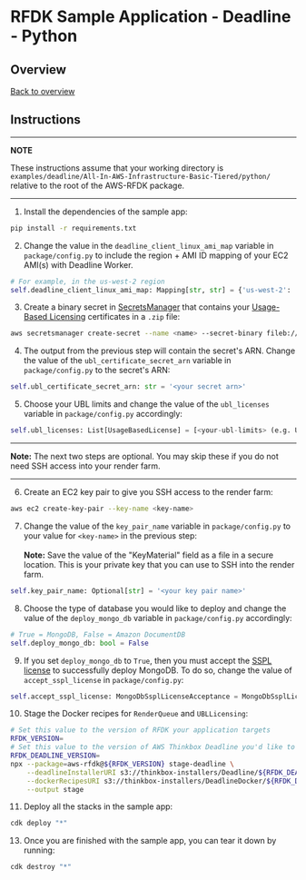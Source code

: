 # RFDK Sample Application - Deadline - Python

## Overview
[Back to overview](../README.md)

## Instructions

---
**NOTE**

These instructions assume that your working directory is `examples/deadline/All-In-AWS-Infrastructure-Basic-Tiered/python/` relative to the root of the AWS-RFDK package.

---

1. Install the dependencies of the sample app:
```bash
pip install -r requirements.txt
```
2. Change the value in the `deadline_client_linux_ami_map` variable in `package/config.py` to include the region + AMI ID mapping of your EC2 AMI(s) with Deadline Worker.
```python
# For example, in the us-west-2 region
self.deadline_client_linux_ami_map: Mapping[str, str] = {'us-west-2': '<your ami id'}

```
3. Create a binary secret in [SecretsManager](https://aws.amazon.com/secrets-manager/) that contains your [Usage-Based Licensing](https://docs.thinkboxsoftware.com/products/deadline/10.1/1_User%20Manual/manual/aws-portal/licensing-setup.html?highlight=usage%20based%20licensing) certificates in a `.zip` file:
```bash
aws secretsmanager create-secret --name <name> --secret-binary fileb://<path-to-zip-file>
```
4. The output from the previous step will contain the secret's ARN. Change the value of the `ubl_certificate_secret_arn` variable in `package/config.py` to the secret's ARN:
```python
self.ubl_certificate_secret_arn: str = '<your secret arn>'
```
5. Choose your UBL limits and change the value of the `ubl_licenses` variable in `package/config.py` accordingly:
```python
self.ubl_licenses: List[UsageBasedLicense] = [<your-ubl-limits> (e.g. UsageBasedLicense.forMaya(10))]
```
---

**Note:** The next two steps are optional. You may skip these if you do not need SSH access into your render farm.

---
6. Create an EC2 key pair to give you SSH access to the render farm:
```bash
aws ec2 create-key-pair --key-name <key-name>
```
7.  Change the value of the `key_pair_name` variable in `package/config.py` to your value for `<key-name>` in the previous step: <br><br>**Note:** Save the value of the "KeyMaterial" field as a file in a secure location. This is your private key that you can use to SSH into the render farm.
```python
self.key_pair_name: Optional[str] = '<your key pair name>'
```
8. Choose the type of database you would like to deploy and change the value of the `deploy_mongo_db` variable in `package/config.py` accordingly:
```python
# True = MongoDB, False = Amazon DocumentDB
self.deploy_mongo_db: bool = False
```
9. If you set `deploy_mongo_db` to `True`, then you must accept the [SSPL license](https://www.mongodb.com/licensing/server-side-public-license) to successfully deploy MongoDB. To do so, change the value of `accept_sspl_license` in `package/config.py`:
```python
self.accept_sspl_license: MongoDbSsplLicenseAcceptance = MongoDbSsplLicenseAcceptance.USER_REJECTS_SSPL
```
10. Stage the Docker recipes for `RenderQueue` and `UBLLicensing`:
```bash
# Set this value to the version of RFDK your application targets
RFDK_VERSION=
# Set this value to the version of AWS Thinkbox Deadline you'd like to deploy to your farm
RFDK_DEADLINE_VERSION=
npx --package=aws-rfdk@${RFDK_VERSION} stage-deadline \
    --deadlineInstallerURI s3://thinkbox-installers/Deadline/${RFDK_DEADLINE_VERSION}/Linux/DeadlineClient-${RFDK_DEADLINE_VERSION}-linux-x64-installer.run \
    --dockerRecipesURI s3://thinkbox-installers/DeadlineDocker/${RFDK_DEADLINE_VERSION}/DeadlineDocker-${RFDK_DEADLINE_VERSION}.tar.gz \
    --output stage
```
11. Deploy all the stacks in the sample app:
```bash
cdk deploy "*"
```
13. Once you are finished with the sample app, you can tear it down by running:
```bash
cdk destroy "*"
```